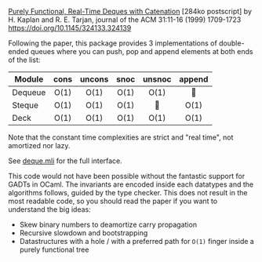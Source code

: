 [Purely Functional, Real-Time Deques with Catenation](http://www.cs.tau.ac.il/~haimk/papers/jacm-deq.ps) \[284ko postscript\]
by H. Kaplan and R. E. Tarjan, journal of the ACM 31:11-16 (1999) 1709-1723 https://doi.org/10.1145/324133.324139

Following the paper, this package provides 3 implementations of double-ended
queues where you can push, pop and append elements at both ends of the list:

| Module  | cons | uncons | snoc | unsnoc          | append          |
|---------|:----:|:------:|:----:|:---------------:|:---------------:|
| Dequeue | O(1) | O(1)   | O(1) | O(1)            | :no_entry_sign: |
| Steque  | O(1) | O(1)   | O(1) | :no_entry_sign: | O(1)            |
| Deck    | O(1) | O(1)   | O(1) | O(1)            | O(1)            |

Note that the constant time complexities are strict and "real time", not
amortized nor lazy.

See [deque.mli](src/deque.mli) for the full interface.

This code would not have been possible without the fantastic support for GADTs
in OCaml. The invariants are encoded inside each datatypes and the algorithms
follows, guided by the type checker. This does not result in the most readable
code, so you should read the paper if you want to understand the big ideas:

- Skew binary numbers to deamortize carry propagation
- Recursive slowdown and bootstrapping
- Datastructures with a hole / with a preferred path for `O(1)` finger inside a
  purely functional tree
